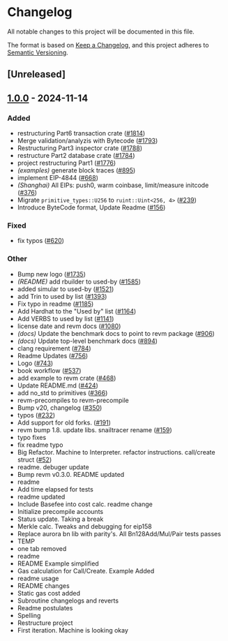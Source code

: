 # Changelog

All notable changes to this project will be documented in this file.

The format is based on [Keep a Changelog](https://keepachangelog.com/en/1.0.0/),
and this project adheres to [Semantic Versioning](https://semver.org/spec/v2.0.0.html).

## [Unreleased]

## [1.0.0](https://github.com/peyha/revm/releases/tag/revm-inspector-v1.0.0) - 2024-11-14

### Added

- restructuring Part6 transaction crate ([#1814](https://github.com/peyha/revm/pull/1814))
- Merge validation/analyzis with Bytecode ([#1793](https://github.com/peyha/revm/pull/1793))
- Restructuring Part3 inspector crate ([#1788](https://github.com/peyha/revm/pull/1788))
- restructure Part2 database crate ([#1784](https://github.com/peyha/revm/pull/1784))
- project restructuring Part1 ([#1776](https://github.com/peyha/revm/pull/1776))
- *(examples)* generate block traces ([#895](https://github.com/peyha/revm/pull/895))
- implement EIP-4844 ([#668](https://github.com/peyha/revm/pull/668))
- *(Shanghai)* All EIPs: push0, warm coinbase, limit/measure initcode ([#376](https://github.com/peyha/revm/pull/376))
- Migrate `primitive_types::U256` to `ruint::Uint<256, 4>` ([#239](https://github.com/peyha/revm/pull/239))
- Introduce ByteCode format, Update Readme ([#156](https://github.com/peyha/revm/pull/156))

### Fixed

- fix typos ([#620](https://github.com/peyha/revm/pull/620))

### Other

- Bump new logo ([#1735](https://github.com/peyha/revm/pull/1735))
- *(README)* add rbuilder to used-by ([#1585](https://github.com/peyha/revm/pull/1585))
- added simular to used-by ([#1521](https://github.com/peyha/revm/pull/1521))
- add Trin to used by list ([#1393](https://github.com/peyha/revm/pull/1393))
- Fix typo in readme ([#1185](https://github.com/peyha/revm/pull/1185))
- Add Hardhat to the "Used by" list ([#1164](https://github.com/peyha/revm/pull/1164))
- Add VERBS to used by list ([#1141](https://github.com/peyha/revm/pull/1141))
- license date and revm docs ([#1080](https://github.com/peyha/revm/pull/1080))
- *(docs)* Update the benchmark docs to point to revm package ([#906](https://github.com/peyha/revm/pull/906))
- *(docs)* Update top-level benchmark docs ([#894](https://github.com/peyha/revm/pull/894))
- clang requirement ([#784](https://github.com/peyha/revm/pull/784))
- Readme Updates ([#756](https://github.com/peyha/revm/pull/756))
- Logo ([#743](https://github.com/peyha/revm/pull/743))
- book workflow ([#537](https://github.com/peyha/revm/pull/537))
- add example to revm crate ([#468](https://github.com/peyha/revm/pull/468))
- Update README.md ([#424](https://github.com/peyha/revm/pull/424))
- add no_std to primitives ([#366](https://github.com/peyha/revm/pull/366))
- revm-precompiles to revm-precompile
- Bump v20, changelog ([#350](https://github.com/peyha/revm/pull/350))
- typos ([#232](https://github.com/peyha/revm/pull/232))
- Add support for old forks. ([#191](https://github.com/peyha/revm/pull/191))
- revm bump 1.8. update libs. snailtracer rename ([#159](https://github.com/peyha/revm/pull/159))
- typo fixes
- fix readme typo
- Big Refactor. Machine to Interpreter. refactor instructions. call/create struct ([#52](https://github.com/peyha/revm/pull/52))
- readme. debuger update
- Bump revm v0.3.0. README updated
- readme
- Add time elapsed for tests
- readme updated
- Include Basefee into cost calc. readme change
- Initialize precompile accounts
- Status update. Taking a break
- Merkle calc. Tweaks and debugging for eip158
- Replace aurora bn lib with parity's. All Bn128Add/Mul/Pair tests passes
- TEMP
- one tab removed
- readme
- README Example simplified
- Gas calculation for Call/Create. Example Added
- readme usage
- README changes
- Static gas cost added
- Subroutine changelogs and reverts
- Readme postulates
- Spelling
- Restructure project
- First iteration. Machine is looking okay
